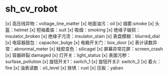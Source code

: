 # sh_cv_robot
[x] 高压线异物：voltage_line_matter
[x] 地面油污：oil
[x] 烟雾:smoke
[x] 头盔：helmet
[x] 短袖着装：suit
[x] 吸烟：smoking
[x] 绝缘子破损：insulator_broken
[x] 绝缘子污渍：insulator_stain
[x] 表盘模糊：blurred_dial
[x] 电容器鼓包：capacitor_bulge
[x] 电箱开关门：box_door
[x] 表计读数异常：abnormal_meter
[x] 硅胶变色：silicagel
[x] 屏幕异常花屏：screen_crash
[x] 容器碎裂:damaged
[x] 灯开关：light_status
[x] 表面污秽：surfase_pollution
[x] 旋钮开关1：switch_1
[x] 旋钮开关2: switch_2
[x] 着火：fire
[x] 油表读数：oil_level
[x] 铁锈：rust
[x] 压板：yaban

